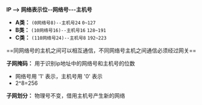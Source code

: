 **IP --> 网络表示位--网络号---主机号**
- **A类：** `(0网络号8)--主机号24` `0~127`
- **B类：** `(10网络号16)--主机号16` `128~191`
- **C类：** `(110网络号24)--主机号8` `192~223`

==同网络号的主机之间可以相互通信，不同网络号主机之间通信必须经过网关==

**子网掩码：** 用于识别ip地址中的网络号和主机号的位数
- 网络号用 '1' 表示，主机号用 '0' 表示
- 2^8=256

**子网划分：** 物理号不变，借用主机号产生新的网络